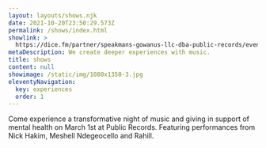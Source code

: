 ```yaml
---
layout: layouts/shows.njk
date: 2021-10-20T23:50:29.573Z
permalink: /shows/index.html
showlink: >
  https://dice.fm/partner/speakmans-gowanus-llc-dba-public-records/event/bmbqk-public-records-x-offair-x-sounds-of-saving-present-meshell-ndegeocello-nick-hakim-rahill-1st-mar-public-records-new-york-tickets?dice_source=web&dice_medium=organic&dice_campaign=Speakmans+Gowanus+LLC+dba+Public+Records&_branch_match_id=930541770360267928&_branch_referrer=H4sIAAAAAAAAA8soKSkottLXz8nMy9ZLyUxO1UvL1Q80skhNTLRMNLE0NgAAa9a4wSEAAAA%3D&pid=530cb286
metaDescription: We create deeper experiences with music.
title: shows
content: null
showimage: /static/img/1080x1350-3.jpg
eleventyNavigation:
  key: experiences
  order: 1
---
```

Come experience a transformative night of music and giving in support of mental health on March 1st at Public Records. Featuring performances from Nick Hakim, Meshell Ndegeocello and Rahill.